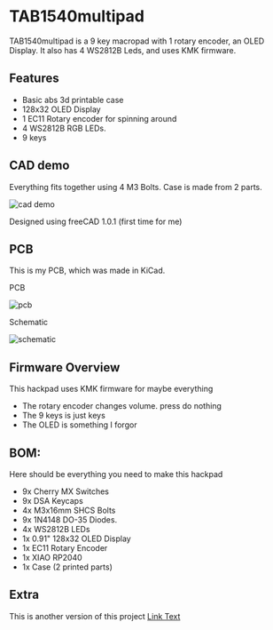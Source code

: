 
# TAB1540multipad

TAB1540multipad is a 9 key macropad with 1 rotary encoder, an OLED Display. It also has 4 WS2812B Leds, and uses KMK firmware.


## Features

- Basic abs 3d printable case
- 128x32 OLED Display
- 1 EC11 Rotary encoder for spinning around
- 4 WS2812B RGB LEDs.
- 9 keys

## CAD demo

Everything fits together using 4 M3 Bolts. 
Case is made from 2 parts.
 
![cad demo](https://github.com/TAB1540/TAB1540multipadv1.1/blob/main/assets/cad.png?raw=true "cad demo")

Designed using freeCAD 1.0.1 (first time for me)
## PCB

This is my PCB, which was made in KiCad.

PCB

![pcb](https://github.com/TAB1540/TAB1540multipadv1.1/blob/main/assets/pcb.png?raw=true "pcb")

Schematic

![schematic](https://github.com/TAB1540/TAB1540multipadv1.1/blob/main/assets/schematic.png?raw=true "schematic")
## Firmware Overview

This hackpad uses KMK firmware for maybe everything

- The rotary encoder changes volume. press do nothing
- The 9 keys is just keys
- The OLED is something I forgor

## BOM:

Here should be everything you need to make this hackpad

- 9x Cherry MX Switches
- 9x DSA Keycaps
- 4x M3x16mm SHCS Bolts
- 9x 1N4148 DO-35 Diodes.
- 4x WS2812B LEDs
- 1x 0.91" 128x32 OLED Display
- 1x EC11 Rotary Encoder
- 1x XIAO RP2040
- 1x Case (2 printed parts)
## Extra

This is another version of this project [Link Text](https://github.com/TAB1540/TAB1540multipad)
